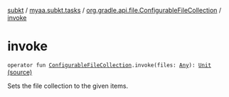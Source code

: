 [subkt](../../index.md) / [myaa.subkt.tasks](../index.md) / [org.gradle.api.file.ConfigurableFileCollection](index.md) / [invoke](./invoke.md)

# invoke

`operator fun `[`ConfigurableFileCollection`](https://docs.gradle.org/current/javadoc/org/gradle/api/file/ConfigurableFileCollection.html)`.invoke(files: `[`Any`](https://kotlinlang.org/api/latest/jvm/stdlib/kotlin/-any/index.html)`): `[`Unit`](https://kotlinlang.org/api/latest/jvm/stdlib/kotlin/-unit/index.html) [(source)](https://github.com/Myaamori/SubKt/blob/0.1.8/src/main/kotlin/myaa/subkt/tasks/tasks.kt#L2166)

Sets the file collection to the given items.


